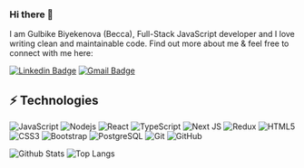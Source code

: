 ### Hi there 👋

I am Gulbike Biyekenova (Becca), Full-Stack JavaScript developer and I love writing clean and maintainable code. Find out more about me & feel free to connect with me here:

[![Linkedin Badge](https://img.shields.io/badge/-gulbikebiyekenova-blue?style=flat-square&logo=Linkedin&logoColor=white&link=https://www.linkedin.com/in/gulbike-biyekenova/)](https://www.linkedin.com/in/gulbike-biyekenova/)
[![Gmail Badge](https://img.shields.io/badge/-gbknva@gmail.com-c14438?style=flat-square&logo=Gmail&logoColor=white&link=mailto:gbknva@gmail.com)](mailto:gbknva@gmail.com)

## ⚡ Technologies

![JavaScript](https://img.shields.io/badge/-JavaScript-black?style=flat-square&logo=javascript)
![Nodejs](https://img.shields.io/badge/-Nodejs-black?style=flat-square&logo=Node.js)
![React](https://img.shields.io/badge/-React-black?style=flat-square&logo=react)
![TypeScript](https://img.shields.io/badge/-TypeScript-007ACC?style=flat-square&logo=typescript)
![Next JS](https://img.shields.io/badge/Next-black?style=flat-square&logo=next.js&logoColor=white)
![Redux](https://img.shields.io/badge/redux-%23593d88.svg?style=flat-square&logo=redux&logoColor=white)
![HTML5](https://img.shields.io/badge/-HTML5-E34F26?style=flat-square&logo=html5&logoColor=white)
![CSS3](https://img.shields.io/badge/-CSS3-1572B6?style=flat-square&logo=css3)
![Bootstrap](https://img.shields.io/badge/-Bootstrap-563D7C?style=flat-square&logo=bootstrap)
![PostgreSQL](https://img.shields.io/badge/-PostgreSQL-336791?style=flat-square&logo=postgresql)
![Git](https://img.shields.io/badge/-Git-black?style=flat-square&logo=git)
![GitHub](https://img.shields.io/badge/-GitHub-181717?style=flat-square&logo=github)

![Github Stats](https://github-readme-stats.vercel.app/api?username=gbiyekenova&count_private=true&show_icons=true&include_all_commits=true)
![Top Langs](https://github-readme-stats.vercel.app/api/top-langs/?username=gbiyekenova&hide=TeX&layout=compact)

<!-- ![Visitor Badge](https://visitor-badge.laobi.icu/badge?page_id=gbiyekenova.gbiyekenova) -->